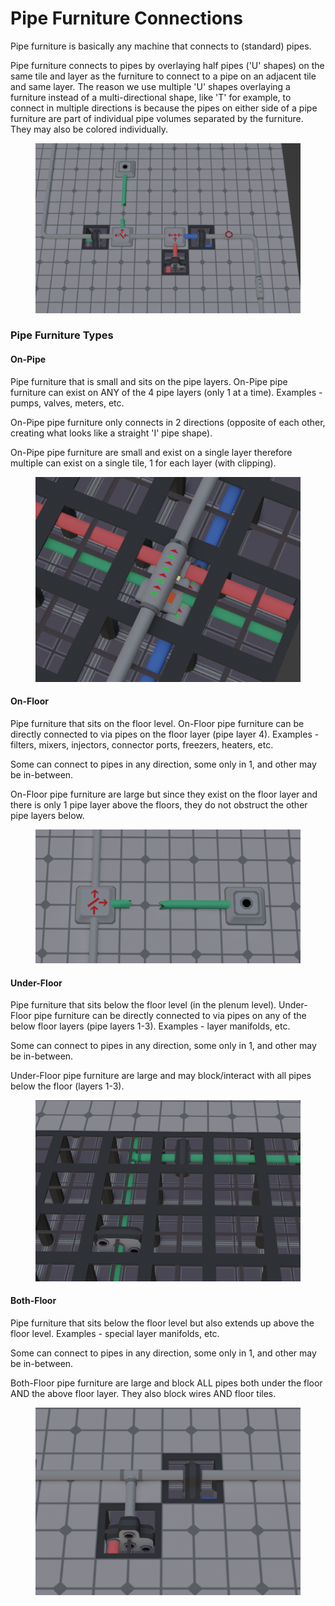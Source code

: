 # Pipe Furniture Connections

Pipe furniture is basically any machine that connects to (standard) pipes.

Pipe furniture connects to pipes by overlaying half pipes ('U' shapes) on the same tile and layer as the furniture to connect to a pipe on an adjacent tile and same layer. The reason we use multiple 'U' shapes overlaying a furniture instead of a multi-directional shape, like 'T' for example, to connect in multiple directions is because the pipes on either side of a pipe furniture are part of individual pipe volumes separated by the furniture. They may also be colored individually.

<figure><img src="../../../.gitbook/assets/image (16).png" alt=""><figcaption></figcaption></figure>

### Pipe Furniture Types

#### On-Pipe

Pipe furniture that is small and sits on the pipe layers. On-Pipe pipe furniture can exist on ANY of the 4 pipe layers (only 1 at a time). Examples - pumps, valves, meters, etc.

On-Pipe pipe furniture only connects in 2 directions (opposite of each other, creating what looks like a straight 'I' pipe shape).

On-Pipe pipe furniture are small and exist on a single layer therefore multiple can exist on a single tile, 1 for each layer (with clipping).

<figure><img src="../../../.gitbook/assets/image (14).png" alt=""><figcaption></figcaption></figure>

#### On-Floor

Pipe furniture that sits on the floor level. On-Floor pipe furniture can be directly connected to via pipes on the floor layer (pipe layer 4). Examples - filters, mixers, injectors, connector ports, freezers, heaters, etc.

Some can connect to pipes in any direction, some only in 1, and other may be in-between.

On-Floor pipe furniture are large but since they exist on the floor layer and there is only 1 pipe layer above the floors, they do not obstruct the other pipe layers below.

<figure><img src="../../../.gitbook/assets/image (17).png" alt=""><figcaption></figcaption></figure>

#### Under-Floor

Pipe furniture that sits below the floor level (in the plenum level). Under-Floor pipe furniture can be directly connected to via pipes on any of the below floor layers (pipe layers 1-3). Examples - layer manifolds, etc.

Some can connect to pipes in any direction, some only in 1, and other may be in-between.

Under-Floor pipe furniture are large and may block/interact with all pipes below the floor (layers 1-3).

<figure><img src="../../../.gitbook/assets/image (22).png" alt=""><figcaption></figcaption></figure>

#### Both-Floor

Pipe furniture that sits below the floor level but also extends up above the floor level. Examples - special layer manifolds, etc.

Some can connect to pipes in any direction, some only in 1, and other may be in-between.

Both-Floor pipe furniture are large and block ALL pipes both under the floor AND the above floor layer. They also block wires AND floor tiles.

<figure><img src="../../../.gitbook/assets/image (24).png" alt=""><figcaption></figcaption></figure>
